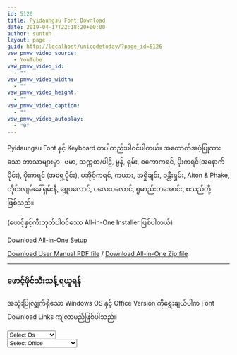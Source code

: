 ```yaml
---
id: 5126
title: Pyidaungsu Font Download
date: 2019-04-17T22:18:20+00:00
author: suntun
layout: page
guid: http://localhost/unicodetoday/?page_id=5126
vsw_pmvw_video_source:
  - YouTube
vsw_pmvw_video_id:
  - ""
vsw_pmvw_video_width:
  - ""
vsw_pmvw_video_height:
  - ""
vsw_pmvw_video_caption:
  - ""
vsw_pmvw_video_autoplay:
  - "0"
---
```

Pyidaungsu Font နှင့် Keyboard တပါတည်းပါဝင်ပါတယ်။ အထောက်အပံ့ပြုထားသော ဘာသာများမှာ- ဗမာ, သက္ကတ/ပါဠိ, မွန်, ရှမ်း, စကောကရင်, ပိုးကရင်(အနောက်ပိုင်း), ပိုးကရင် (အရှေ့ပိုင်း), ပအိုဝ့်ကရင်, ကယား, အရှိုချင်း, ခန္တီးရှမ်း, Aiton & Phake, တိုင်းလျမ်ခေါ်ရှမ်းနီ, ရွှေပလောင်, ပလေးပလောင်, ရူမာည်းတအောင်း, စသည်တို့ဖြစ်သည်။

(ဖောင့်နှင့်ကီးဘုတ်ပါဝင်သော All-in-One Installer ဖြစ်ပါတယ်)

<div class="wp-block-buttons aligncenter">
  <div class="wp-block-button">
    <a class="wp-block-button__link has-vivid-cyan-blue-background-color has-background" href="http://www.unicodetoday.org/downloads/All-in-One-Setup-5.2.exe">Download All-in-One Setup</a>
  </div>
</div>

<p class="has-text-align-center">
  <a href="http://www.unicodetoday.org/downloads/Pyidaungsu_Font_User_Manual_05.pdf">Download User Manual PDF file</a>&nbsp;/&nbsp;<a href="http://www.unicodetoday.org/downloads/All-in-One_Pyidaungsu_Font.zip">Download All-in-One Zip file</a>
</p>

<hr class="wp-block-separator" />

### ဖောင့်ဖိုင်သီးသန့် ရယူရန်

အသုံးပြုလျှက်ရှိသော Windows OS နှင့် Office Version ကိုရွေးချယ်ပါက Font Download Links ကျလာမည်ဖြစ်ပါသည်။

<div class="row">
  <div class="col-sm-3">
    <select id="opts1" class="form-control" onchange="showForm()"> <option value="0">Select Os</option> <option value="1">Windows 7</option> <option value="2">Windows 8, 10</option> <option value="3">Mac OSX</option> </select>
  </div>
  
  <div class="col-sm-3">
    <select id="opts2" class="form-control" onchange="showForm()"> <option value="0">Select Office</option> <option value="1">Office 2010 and older</option> <option value="2">Office 2013 and Above</option> </select>
  </div>
</div>

<div style="height: 100px;">
  <div id="f1" style="display: none; padding: 10px;">
    <div class="row">
      <div class="col-sm-4">
        1. <a href="http://www.unicodetoday.org/downloads/Pyidaungsu-1.8.3_Regular.ttf">Pyidaungsu-1.8.3_Regular.ttf ဖောင့်</a>
      </div>
      
      <div class="col-sm-3">
        <a href="http://www.unicodetoday.org/downloads/Pyidaungsu-1.8.3_Regular.ttf">Download</a>
      </div>
    </div>
    
    <div class="row">
      <div class="col-sm-4">
        2. <a href="http://www.unicodetoday.org/downloads/Pyidaungsu-1.8.3_Bold.ttf">Pyidaungsu-1.8.3_Bold.ttf ဖောင့်</a>
      </div>
      
      <div class="col-sm-3">
        <a href="http://www.unicodetoday.org/downloads/Pyidaungsu-1.8.3_Bold.ttf">Download</a>
      </div>
    </div>
    
    <div class="row">
      <div class="col-sm-4">
        3. <a href="http://www.unicodetoday.org/downloads/Pyidaungsu-1.8.3_Numbers.ttf">Pyidaungsu-1.8.3_Numbers.ttf ဖောင့်</a>
      </div>
      
      <div class="col-sm-3">
        <a href="http://www.unicodetoday.org/downloads/Pyidaungsu-1.8.3_Numbers.ttf">Download</a>
      </div>
    </div>
  </div>
  
  <div id="f2" style="display: none; padding: 10px;">
    <div class="row">
      <div class="col-sm-4">
        1. <a href="http://www.unicodetoday.org/downloads/Pyidaungsu-2.5.3_Regular.ttf">Pyidaungsu-2.5.3_Regular.ttf ဖောင့်</a>
      </div>
      
      <div class="col-sm-3">
        <a href="http://www.unicodetoday.org/downloads/Pyidaungsu-2.5.3_Regular.ttf">Download</a>
      </div>
    </div>
    
    <div class="row">
      <div class="col-sm-4">
        2. <a href="http://www.unicodetoday.org/downloads/Pyidaungsu-2.5.3_Bold.ttf">Pyidaungsu-2.5.3_Bold.ttf ဖောင့်</a>
      </div>
      
      <div class="col-sm-3">
        <a href="http://www.unicodetoday.org/downloads/Pyidaungsu-2.5.3_Bold.ttf">Download</a>
      </div>
    </div>
    
    <div class="row">
      <div class="col-sm-4">
        3. <a href="http://www.unicodetoday.org/downloads/Pyidaungsu-2.5.3_Numbers.ttf">Pyidaungsu-2.5.3_Numbers.ttf ဖောင့်</a>
      </div>
      
      <div class="col-sm-3">
        <a href="http://www.unicodetoday.org/downloads/Pyidaungsu-2.5.3_Numbers.ttf">Download</a>
      </div>
    </div>
    
    <div class="row">
      <div class="col col-sm-4">
        4. <a href="http://www.unicodetoday.org/downloads/Myanmar3-2018.ttf">Myanmar3-2018.ttf ဖောင့်</a>
      </div>
      
      <div class="col-6 col-sm-3">
        <a href="http://www.unicodetoday.org/downloads/Myanmar3-2018.ttf">Download</a>
      </div>
    </div>
  </div>
</div>

ရွေးချယ်ရမည့် Version များကိုမသိရှိပါက Installer Setup File ကိုရယူနိုင်ပါသည်။

<div class="wp-block-buttons aligncenter">
  <div class="wp-block-button is-style-fill">
    <a class="wp-block-button__link has-vivid-cyan-blue-background-color has-background" href="http://www.unicodetoday.org/downloads/Pyidaugsu-Font-Setup-5.2.exe">Download Font Only Setup</a>
  </div>
</div>

### Adobe CS3, 4, 5, 6

<div style="text-indent: 2em;">
  <div class="row" style="font-size: 16px;">
    <div class="col col-md-6">
      1. <a href="http://www.unicodetoday.org/downloads/Pyidaungsu-Book-1.8.3_Regular.ttf">Pyidaungsu-Book-1.8.3_Regular.ttf ဖောင့်</a>
    </div>
    
    <div class="col-6 col-md-4">
      <a href="http://www.unicodetoday.org/downloads/Pyidaungsu-Book-1.8.3_Regular.ttf">Download</a>
    </div>
  </div>
  
  <div class="row" style="font-size: 16px;">
    <div class="col col-md-6">
      2. <a href="http://www.unicodetoday.org/downloads/Pyidaungsu-Book-1.8.3_Bold.ttf">Pyidaungsu-Book-1.8.3_Bold ဖောင့်</a>
    </div>
    
    <div class="col-6 col-md-4">
      <a href="http://www.unicodetoday.org/downloads/Pyidaungsu-Book-1.8.3_Bold.ttf">Download</a>
    </div>
  </div>
</div>

<p class="has-text-align-center">
  <a href="http://localhost/wordpress/?p=2937" target="_blank" rel="noreferrer noopener">ဖောင့်ထည့်သွင်းနည်းကြည့်ရန် </a>
</p>

### iPhone, iPad အတွက် ဖောင့်ပရိုဖိုင်

<div style="text-indent: 2em;">
  <div class="row" style="font-size: 16px;">
    <div class="col col-md-6">
      1. <a href="http://localhost/unicodetoday/downloads/Pyidaungsu-2.4.mobileconfig">Pyidaungsu-2.4.mobileconfig</a>
    </div>
    
    <div class="col-6 col-md-4">
      <a href="http://localhost/unicodetoday/downloads/Pyidaungsu-2.4.mobileconfig">Download</a>
    </div>
    
    <div class="col col-md-6">
      2. <a href="http://localhost/unicodetoday/downloads/Pyidaungsu-1.3.mobileconfig">Pyidaungsu-1.3.mobileconfig (iOS 9နှင့်အောက်)</a>
    </div>
    
    <div class="col-6 col-md-4">
      <a href="http://localhost/unicodetoday/downloads/Pyidaungsu-1.3.mobileconfig">Download</a>
    </div>
    
    <div class="col col-md-6">
      3. <a href="http://localhost/unicodetoday/downloads/ZawDecode-2.1.mobileconfig">ZawDecode-2.1.mobileconfig</a>
    </div>
    
    <div class="col-6 col-md-4">
      <a href="http://localhost/unicodetoday/downloads/ZawDecode-2.1.mobileconfig">Download</a>
    </div>
  </div>
</div>

<p class="has-text-align-center">
  iPhone, iPad Safari Browser ကိုသုံး၍ ဒေါင်းပါ
</p>

License

Pyidaungsu is licensed according to the terms of the&nbsp;[SIL Open Font License](http://scripts.sil.org/OFL).

<div class="wp-block-group">
  <div class="wp-block-group__inner-container">
  </div>
</div>